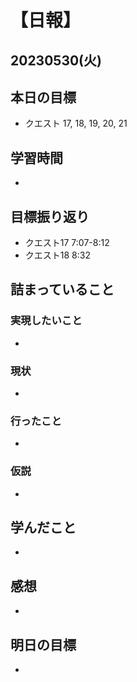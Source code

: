 # 【日報】
## 20230530(火)
## 本日の目標
- クエスト 17, 18, 19, 20, 21

## 学習時間
- 

## 目標振り返り
- クエスト17 7:07-8:12
- クエスト18 8:32


## 詰まっていること
### 実現したいこと 
- 
### 現状
- 
### 行ったこと 
- 
### 仮説
- 

## 学んだこと
- 

## 感想
- 

## 明日の目標
- 



